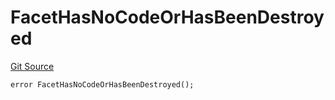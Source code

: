 # FacetHasNoCodeOrHasBeenDestroyed
[Git Source](https://github.com/thrackle-io/forte-rules-engine/blob/711083cf73df92cf4f18e3e51c50d0b3b5021828/src/client/token/handler/diamond/HandlerDiamond.sol)


```solidity
error FacetHasNoCodeOrHasBeenDestroyed();
```

